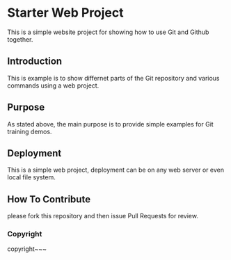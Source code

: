 # Starter Web Project

This is a simple website project for showing how to use Git and Github together.

## Introduction

This is example is to show differnet parts of the Git repository and various commands using a web project.

## Purpose

As stated above, the main purpose is to provide simple examples for Git training demos.

## Deployment

This is a simple web project, deployment can be on any web server or even local file system.

## How To Contribute

please fork this repository and then issue Pull Requests for review.

### Copyright
copyright~~~